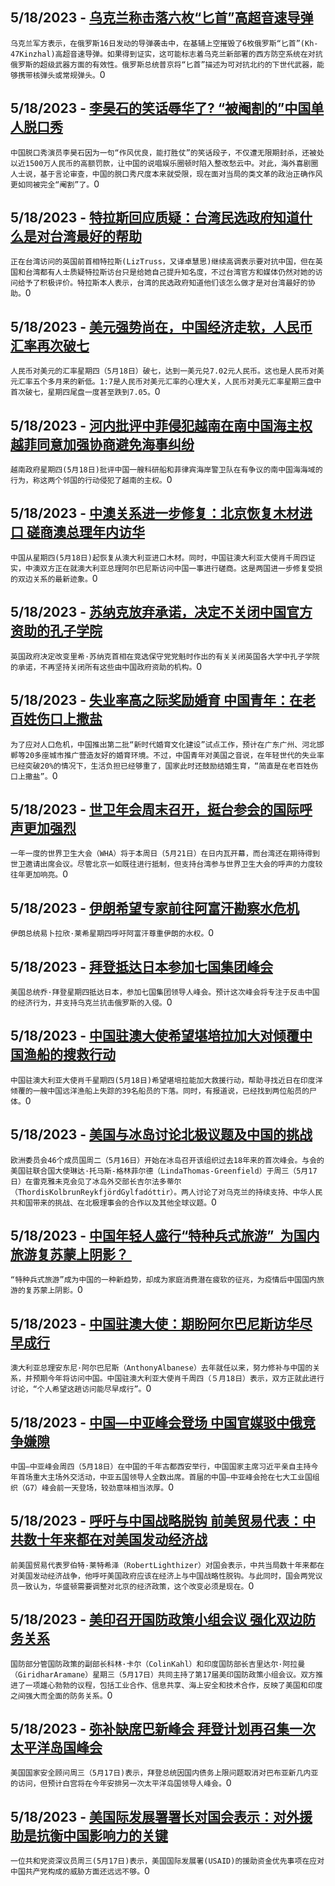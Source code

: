
  ## 5/18/2023 - [乌克兰称击落六枚“匕首”高超音速导弹](https://www.voachinese.com/a/ukraine-downs-six-russian-kinzhal-hypersonic-missiles-20230519/7099428.html)
 ```乌克兰军方表示，在俄罗斯16日发动的导弹袭击中，在基辅上空摧毁了6枚俄罗斯“匕首”(Kh-47Kinzhal)高超音速导弹。如果得到证实，这可能标志着乌克兰新部署的西方防空系统在对抗俄罗斯的超级武器方面的有效性。俄罗斯总统普京将“匕首”描述为可对抗北约的下世代武器，能够携带核弹头或常规弹头。```0
  ## 5/18/2023 - [李昊石的笑话辱华了? “被阉割的”中国单人脱口秀](https://www.voachinese.com/a/the-controversy-over-stand-up-comedian-s-military-joke/7099299.html)
 ```中国脱口秀演员李昊石因为一句“作风优良，能打胜仗”的笑话段子，不仅遭无限期封杀，还被处以近1500万人民币的高额罚款，让中国的说唱娱乐圈顿时陷入整改愁云中。对此，海外喜剧圈人士说，基于言论审查，中国的脱口秀尺度本来就受限，现在面对当局的类文革的政治正确作风更如同被完全“阉割”了。```0
  ## 5/18/2023 - [特拉斯回应质疑：台湾民选政府知道什么是对台湾最好的帮助](https://www.voachinese.com/a/liz-truss-taiwan-visit-branded-as-outdated-politician-seeking-exposure-uk-leader-would-not-take-her-advice-20230518/7099052.html)
 ```正在台湾访问的英国前首相特拉斯(LizTruss，又译卓慧思)继续高调表示要对抗中国，但在英国和台湾都有人士质疑特拉斯访台只是给她自己提升知名度，不过台湾官方和媒体仍然对她的访问给予了积极评价。特拉斯本人表示，台湾的民选政府知道他们该怎么做才是对台湾最好的协助。```0
  ## 5/18/2023 - [美元强势尚在，中国经济走软，人民币汇率再次破七](https://www.voachinese.com/a/as-china-s-yuan-drops-through-7-again-the-dollar-is-in-the-driver-s-seat-051823/7099128.html)
 ```人民币对美元的汇率星期四（5月18日）破七，达到一美元兑7.02元人民币。这也是人民币对美元汇率五个多月来的新低。1:7是人民币对美元汇率的心理大关，人民币对美元汇率星期三盘中首次破七，星期四尾盘一度甚至跌到7.05。```0
  ## 5/18/2023 - [河内批评中菲侵犯越南在南中国海主权 越菲同意加强协商避免海事纠纷](https://www.voachinese.com/a/vietnam-rebukes-china-philippines-over-south-china-sea-conduct-20230518/7099118.html)
 ```越南政府星期四(5月18日)批评中国一艘科研船和菲律宾海岸警卫队在有争议的南中国海海域的行为，称这两个邻国的行动侵犯了越南的主权。```0
  ## 5/18/2023 - [中澳关系进一步修复：北京恢复木材进口 磋商澳总理年内访华](https://www.voachinese.com/a/china-to-resume-australian-timber-imports-talks-under-way-for-pm-visit-20230518/7099072.html)
 ```中国从星期四(5月18日)起恢复从澳大利亚进口木材。同时，中国驻澳大利亚大使肖千周四证实，中澳双方正在就澳大利亚总理阿尔巴尼斯访问中国一事进行磋商。这是两国进一步修复受损的双边关系的最新迹象。```0
  ## 5/18/2023 - [苏纳克放弃承诺，决定不关闭中国官方资助的孔子学院](https://www.voachinese.com/a/rishi-sunak-walks-away-from-leadership-pledge-to-close-china-backed-confucius-institutes-051823/7098907.html)
 ```英国政府决定改变里希·苏纳克首相在竞选保守党党魁时作出的有关关闭英国各大学中孔子学院的承诺，不再坚持关闭所有这些由中国政府资助的机构。```0
  ## 5/18/2023 - [失业率高之际奖励婚育 中国青年：在老百姓伤口上撒盐](https://www.voachinese.com/a/7098838.html)
 ```为了应对人口危机，中国推出第二批“新时代婚育文化建设”试点工作，预计在广东广州、河北邯郸等20多座城市推广营造友好的婚育环境。不过，中国青年对美国之音说，在年轻世代的失业率已经突破20%的情况下，生活负担已经够重了，国家此时还鼓励结婚生育，“简直是在老百姓伤口上撒盐”。```0
  ## 5/18/2023 - [世卫年会周末召开，挺台参会的国际呼声更加强烈](https://www.voachinese.com/a/hoping-for-invitation-to-who-meeting-taiwan-gathers-more-support-051823/7098722.html)
 ```一年一度的世界卫生大会（WHA）将于本周日（5月21日）在日内瓦开幕，而台湾还在期待得到世卫邀请出席会议。尽管北京一如既往进行抵制，但支持台湾参与世界卫生大会的呼声的力度较往年更加响亮。```0
  ## 5/18/2023 - [伊朗希望专家前往阿富汗勘察水危机](https://www.voachinese.com/a/iran-wants-experts-to-visit-afghanistan-amid-water-dispute-20230518/7098776.html)
 ```伊朗总统易卜拉欣·莱希星期四呼吁阿富汗尊重伊朗的水权。```0
  ## 5/18/2023 - [拜登抵达日本参加七国集团峰会](https://www.voachinese.com/a/biden-in-japan-for-g7-talks-20230518/7098626.html)
 ```美国总统乔·拜登星期四抵达日本，参加七国集团领导人峰会。预计这次峰会将专注于反击中国的经济行为，并支持乌克兰抗击俄罗斯的入侵。```0
  ## 5/18/2023 - [中国驻澳大使希望堪培拉加大对倾覆中国渔船的搜救行动](https://www.voachinese.com/a/china-asks-australia-to-increase-search-for-missing-sailers-20230518/7098651.html)
 ```中国驻澳大利亚大使肖千星期四(5月18日)希望堪培拉能加大救援行动，帮助寻找近日在印度洋倾覆的一艘中国远洋渔船上失踪的39名船员的下落。同时，有报道说，已经找到两位船员的尸体。```0
  ## 5/18/2023 - [美国与冰岛讨论北极议题及中国的挑战](https://www.voachinese.com/a/us-iceland-china-arctic-challenge-20230518/7098561.html)
 ```欧洲委员会46个成员国周二（5月16日）开始在冰岛召开该组织过去18年来的首次峰会。与会的美国驻联合国大使琳达·托马斯-格林菲尔德（LindaThomas-Greenfield）于周三（5月17日）在雷克雅未克会见了冰岛外交部长吉尔法多蒂尔（ThordisKolbrunReykfjördGylfadóttir）。两人讨论了对乌克兰的持续支持、中华人民共和国带来的挑战、在北极理事会的合作以及其他全球议题。```0
  ## 5/18/2023 - [中国年轻人盛行“特种兵式旅游”  为国内旅游复苏蒙上阴影？ ](https://www.voachinese.com/a/china-s-domestic-travel-recovery-marred-by-anti-spending-special-forces-20230518/7098538.html)
 ```“特种兵式旅游”成为中国的一种新趋势，却成为家庭消费潜在疲软的征兆，为疫情后中国国内旅游的复苏蒙上阴影。```0
  ## 5/18/2023 - [中国驻澳大使：期盼阿尔巴尼斯访华尽早成行](https://www.voachinese.com/a/talks-underway-for-australia-pm-visit-china-20230518/7098524.html)
 ```澳大利亚总理安东尼·阿尔巴尼斯（AnthonyAlbanese）去年就任以来，努力修补与中国的关系，并预期今年将访问中国。中国驻澳大利亚大使肖千周四（５月18日）表示，双方正就此进行讨论，“个人希望这趟访问能尽早成行”。```0
  ## 5/18/2023 - [中国—中亚峰会登场 中国官媒驳中俄竞争嫌隙](https://www.voachinese.com/a/china-central-asia-summit-opens-20230518/7098505.html)
 ```中国—中亚峰会周四（5月18日）在中国的千年古都西安举行，中国国家主席习近平亲自主持今年首场重大主场外交活动，中亚五国领导人全数出席。首届的中国—中亚峰会抢在七大工业国组织（G7）峰会前一天登场，较劲意味相当浓厚。```0
  ## 5/18/2023 - [呼吁与中国战略脱钩 前美贸易代表：中共数十年来都在对美国发动经济战](https://www.voachinese.com/a/us-house-hearing-fomer-trade-official-lighthizer-china-strategic-decoupling-20230517/7098497.html)
 ```前美国贸易代表罗伯特·莱特希泽（RobertLighthizer）对国会表示，中共当局数十年来都在对美国发动经济战争，他呼吁美国政府应该在经济上与中国战略性脱钩。与此同时，国会两党议员一致认为，华盛顿需要调整对北京的经济政策，这个改变必须是现在。```0
  ## 5/18/2023 - [美印召开国防政策小组会议 强化双边防务关系](https://www.voachinese.com/a/us-india-defense-cooperation-20230518/7098494.html)
 ```国防部分管国防政策的副部长科林·卡尔（ColinKahl）和印度国防部长吉里达尔·阿拉曼（GiridharAramane）星期三（5月17日）共同主持了第17届美印国防政策小组会议。双方推进了一项雄心勃勃的议程，包括工业合作、信息共享、海上安全和技术合作，反映了美国和印度之间强大而全面的防务关系。```0
  ## 5/18/2023 - [弥补缺席巴新峰会 拜登计划再召集一次太平洋岛国峰会](https://www.voachinese.com/a/us-pacific-islands-summit-20230518/7098491.html)
 ```美国国家安全顾问周三（5月17日)表示，拜登总统因国内债务上限问题取消对巴布亚新几内亚的访问，但预计白宫将在今年安排另一次太平洋岛国领导人峰会。```0
  ## 5/18/2023 - [美国际发展署署长对国会表示：对外援助是抗衡中国影响力的关键 ](https://www.voachinese.com/a/usaid-administrator-tells-congress-foreign-aid-is-key-in-countering-chinese-russian-influence-20230517/7098339.html)
 ```一位共和党资深议员周三(5月17日)表示，美国国际发展署(USAID)的援助资金优先事项在应对中国共产党构成的威胁方面还远远不够。```0